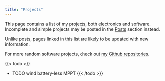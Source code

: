 ```yaml
---
title: "Projects"
---
```

This page contains a list of my projects, both electronics and software.
Incomplete and simple projects may be posted in the [Posts](/posts/) section
instead.

Unlike posts, pages linked in this list are likely to be updated with new
information.

For more random software projects, check out
[my Github repositories](https://github.com/ondras12345?tab=repositories).

{{< todo >}}
- TODO wind battery-less MPPT
{{< /todo >}}
